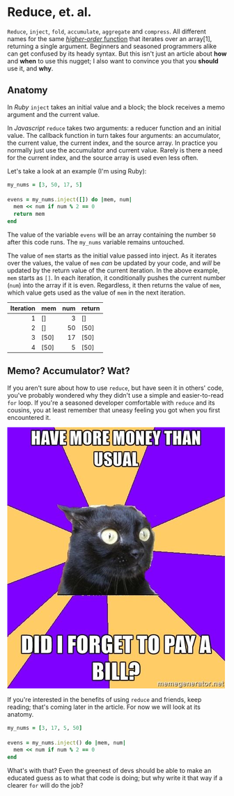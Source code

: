 # Reduce, et. al.

`Reduce`, `inject`, `fold`, `accumulate`, `aggregate` and `compress`. All
different names for the same [*higher-order* function][Wikipedia Reduce] that
iterates over an array[1], returning a single argument. Beginners and seasoned
programmers alike can get confused by its heady syntax. But this isn't just an
article about **how** and **when** to use this nugget; I also want to convince
you that you **should** use it, and **why**.

## Anatomy

In *Ruby* `inject` takes an initial value and a block; the block receives a memo
argument and the current value.

In *Javascript* `reduce` takes two arguments: a reducer function and an initial
value. The callback function in turn takes four arguments: an accumulator, the
current value, the current index, and the source array. In practice you normally
just use the accumulator and current value. Rarely is there a need for the
current index, and the source array is used even less often.

Let's take a look at an example (I'm using Ruby):

```ruby
my_nums = [3, 50, 17, 5]

evens = my_nums.inject([]) do |mem, num|
  mem << num if num % 2 == 0
  return mem
end
```

The value of the variable `evens` will be an array containing the number `50`
after this code runs. The `my_nums` variable remains untouched.

The value of `mem` starts as the initial value passed into inject. As it
iterates over the values, the value of `mem` *can* be updated by your code, and
*will* be updated by the return value of the current iteration. In the above
example, `mem` starts as `[]`. In each iteration, it conditionally pushes
the current number (`num`) into the array if it is even. Regardless, it then
returns the value of `mem`, which value gets used as the value of `mem` in the
next iteration.

| Iteration | mem  | num | return |
|----------:|------|----:|--------|
|         1 | []   |   3 | []     |
|         2 | []   |  50 | [50]   |
|         3 | [50] |  17 | [50]   |
|         4 | [50] |   5 | [50]   |

## Memo? Accumulator? Wat?

If you aren't sure about how to use `reduce`, but have seen it in others' code,
you've probably wondered why they didn't use a simple and easier-to-read `for`
loop. If you're a seasoned developer comfortable with `reduce` and its cousins,
you at least remember that uneasy feeling you got when you first encountered it.

![Meme: "Have more money than usual. Did I forget to pay a bill?"](./uneasy.jpg)

If you're interested in the benefits of using `reduce` and friends, keep
reading; that's coming later in the article. For now we will look at its
anatomy.

```ruby
my_nums = [3, 17, 5, 50]

evens = my_nums.inject() do |mem, num|
  mem << num if num % 2 == 0
end
```

What's with that? Even the greenest of devs should be able to make an educated
guess as to what that code is doing; but why write it that way if a clearer
`for` will do the job?

[Wikipedia Reduce]: https://en.wikipedia.org/wiki/Fold_(higher-order_function)
